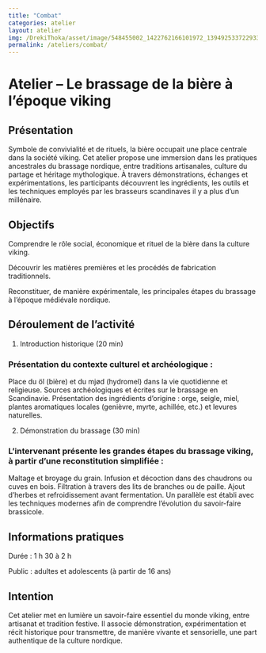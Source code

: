 ```yaml
---
title: "Combat"
categories: atelier
layout: atelier
img: /DrekiThoka/asset/image/548455002_1422762166101972_1394925337229331490_n.jpg
permalink: /ateliers/combat/
---
```

# Atelier – Le brassage de la bière à l’époque viking
## Présentation

Symbole de convivialité et de rituels, la bière occupait une place centrale dans la société viking. Cet atelier propose une immersion dans les pratiques ancestrales du brassage nordique, entre traditions artisanales, culture du partage et héritage mythologique. À travers démonstrations, échanges et expérimentations, les participants découvrent les ingrédients, les outils et les techniques employés par les brasseurs scandinaves il y a plus d’un millénaire.

## Objectifs

Comprendre le rôle social, économique et rituel de la bière dans la culture viking.

Découvrir les matières premières et les procédés de fabrication traditionnels.

Reconstituer, de manière expérimentale, les principales étapes du brassage à l’époque médiévale nordique.

## Déroulement de l’activité

1. Introduction historique (20 min)

### Présentation du contexte culturel et archéologique :
Place du öl (bière) et du mjød (hydromel) dans la vie quotidienne et religieuse.
Sources archéologiques et écrites sur le brassage en Scandinavie.
Présentation des ingrédients d’origine : orge, seigle, miel, plantes aromatiques locales (genièvre, myrte, achillée, etc.) et levures naturelles.

2. Démonstration du brassage (30 min)
### L’intervenant présente les grandes étapes du brassage viking, à partir d’une reconstitution simplifiée :
Maltage et broyage du grain.
Infusion et décoction dans des chaudrons ou cuves en bois.
Filtration à travers des lits de branches ou de paille.
Ajout d’herbes et refroidissement avant fermentation.
Un parallèle est établi avec les techniques modernes afin de comprendre l’évolution du savoir-faire brassicole.

## Informations pratiques

Durée : 1 h 30 à 2 h

Public : adultes et adolescents (à partir de 16 ans)

## Intention

Cet atelier met en lumière un savoir-faire essentiel du monde viking, entre artisanat et tradition festive. Il associe démonstration, expérimentation et récit historique pour transmettre, de manière vivante et sensorielle, une part authentique de la culture nordique.